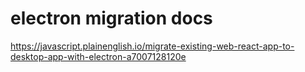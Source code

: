 # electron migration docs

https://javascript.plainenglish.io/migrate-existing-web-react-app-to-desktop-app-with-electron-a7007128120e


